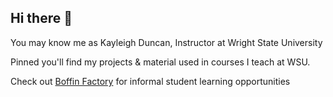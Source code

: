 ## Hi there 👋

<!--
**pattonsgirl/pattonsgirl** is a ✨ _special_ ✨ repository because its `README.md` (this file) appears on your GitHub profile.

Here are some ideas to get you started:

- 🔭 I’m currently working on ...
- 🌱 I’m currently learning ...
- 👯 I’m looking to collaborate on ...
- 🤔 I’m looking for help with ...
- 💬 Ask me about ...
- 📫 How to reach me: ...
- 😄 Pronouns: ...
- ⚡ Fun fact: ...
-->

You may know me as Kayleigh Duncan, Instructor at Wright State University

Pinned you'll find my projects & material used in courses I teach at WSU.

Check out [Boffin Factory](https://github.com/BoffinFactory) for informal student learning opportunities
